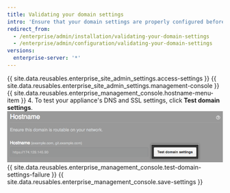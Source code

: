 ```yaml
---
title: Validating your domain settings
intro: 'Ensure that your domain settings are properly configured before booting up {{ site.data.variables.product.product_location_enterprise }} for the first time.'
redirect_from:
  - /enterprise/admin/installation/validating-your-domain-settings
  - /enterprise/admin/configuration/validating-your-domain-settings
versions:
  enterprise-server: '*'
---
```

{{ site.data.reusables.enterprise_site_admin_settings.access-settings }}
{{ site.data.reusables.enterprise_site_admin_settings.management-console }}
{{ site.data.reusables.enterprise_management_console.hostname-menu-item }}
4. To test your appliance's DNS and SSL settings, click **Test domain settings**.
  ![Test domain settings button](/assets/images/enterprise/management-console/test-domain-settings.png)
{{ site.data.reusables.enterprise_management_console.test-domain-settings-failure }}
{{ site.data.reusables.enterprise_management_console.save-settings }}
